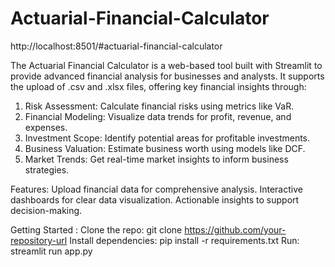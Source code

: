 # Actuarial-Financial-Calculator

http://localhost:8501/#actuarial-financial-calculator


The Actuarial Financial Calculator is a web-based tool built with Streamlit to provide advanced financial analysis for businesses and analysts. It supports the upload of .csv and .xlsx files, offering key financial insights through:

1. Risk Assessment: Calculate financial risks using metrics like VaR.
2. Financial Modeling: Visualize data trends for profit, revenue, and expenses.
3. Investment Scope: Identify potential areas for profitable investments.
4. Business Valuation: Estimate business worth using models like DCF.
5. Market Trends: Get real-time market insights to inform business strategies.


Features:
Upload financial data for comprehensive analysis.
Interactive dashboards for clear data visualization.
Actionable insights to support decision-making.


Getting Started : 
Clone the repo: git clone https://github.com/your-repository-url
Install dependencies: pip install -r requirements.txt
Run: streamlit run app.py
